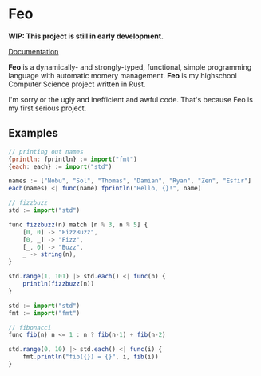 # Feo
**WIP: This project is still in early development.**

[Documentation](https://bichanna.github.io/feo-book/)

**Feo** is a dynamically- and strongly-typed, functional, simple programming language with automatic momery management.
**Feo** is my highschool Computer Science project written in Rust.

I'm sorry or the ugly and inefficient and awful code. That's because Feo is my first serious project.

## Examples

```js
// printing out names
{println: fprintln} := import("fmt")
{each: each} := import("std")

names := ["Nobu", "Sol", "Thomas", "Damian", "Ryan", "Zen", "Esfir"]
each(names) <| func(name) fprintln("Hello, {}!", name)
```

```js
// fizzbuzz
std := import("std")

func fizzbuzz(n) match [n % 3, n % 5] {
    [0, 0] -> "FizzBuzz",
    [0, _] -> "Fizz",
    [_, 0] -> "Buzz",
    _ -> string(n),
}

std.range(1, 101) |> std.each() <| func(n) {
    println(fizzbuzz(n))
}
```

```js
std := import("std")
fmt := import("fmt")

// fibonacci
func fib(n) n <= 1 : n ? fib(n-1) + fib(n-2)

std.range(0, 10) |> std.each() <| func(i) {
    fmt.println("fib({}) = {}", i, fib(i))
}
```
